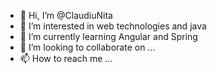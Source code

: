 - 👋 Hi, I’m @ClaudiuNita
- 👀 I’m interested in web technologies and java
- 🌱 I’m currently learning Angular and Spring
- 💞️ I’m looking to collaborate on ...
- 📫 How to reach me ...

<!---
ClaudiuNita/ClaudiuNita is a ✨ special ✨ repository because its `README.md` (this file) appears on your GitHub profile.
You can click the Preview link to take a look at your changes.
--->
